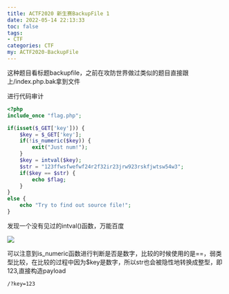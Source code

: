 ```yaml
---
title: ACTF2020 新生赛BackupFile 1
date: 2022-05-14 22:13:33
toc: false
tags:
- CTF
categories: CTF
my: ACTF2020-BackupFile
---
```


这种题目看标题backupfile，之前在攻防世界做过类似的题目直接跟上/index.php.bak拿到文件

进行代码审计

```php
<?php
include_once "flag.php";

if(isset($_GET['key'])) {
    $key = $_GET['key'];
    if(!is_numeric($key)) {
        exit("Just num!");
    }
    $key = intval($key);
    $str = "123ffwsfwefwf24r2f32ir23jrw923rskfjwtsw54w3";
    if($key == $str) {
        echo $flag;
    }
}
else {
    echo "Try to find out source file!";
}
```

发现一个没有见过的intval()函数，万能百度

![](https://s2.loli.net/2022/05/15/DCIF8ayZduSen3M.png)

可以注意到is_numeric函数进行判断是否是数字，比较的时候使用的是==，弱类型比较，在比较的过程中因为$key是数字，所以str也会被隐性地转换成整型，即123,直接构造payload

```
/?key=123
```
